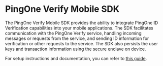# PingOne Verify Mobile SDK

The PingOne Verify Mobile SDK provides the ability to integrate PingOne ID Verification capabilities into your mobile applications. The SDK facilitates communication with the PingOne Verify service, handling incoming messages or requests from the service, and sending ID information for verification or other requests to the service. The SDK also persists the user keys and transaction information using the secure enclave on device. 

For setup instructions and documentation, you can refer to [this guide](https://apidocs.pingidentity.com/pingone/native-sdks/v1/api/#pingone-verify-sdk-for-ios).      
